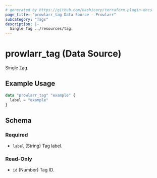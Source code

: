 ```yaml
---
# generated by https://github.com/hashicorp/terraform-plugin-docs
page_title: "prowlarr_tag Data Source - Prowlarr"
subcategory: "Tags"
description: |-
  Single Tag ../resources/tag.
---
```


# prowlarr_tag (Data Source)

<!-- subcategory:Tags -->
Single [Tag](../resources/tag).

## Example Usage

```terraform
data "prowlarr_tag" "example" {
  label = "example"
}
```

<!-- schema generated by tfplugindocs -->
## Schema

### Required

- `label` (String) Tag label.

### Read-Only

- `id` (Number) Tag ID.
